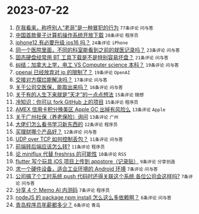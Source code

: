 # 2023-07-22

1. [在我看来，称呼别人“老哥”是一种冒犯的行为](https://www.v2ex.com/t/958794) `77条评论` `问与答`
1. [中国首款量子计算机操作系统开放下载](https://www.v2ex.com/t/958759) `28条评论` `程序员`
1. [iphone12 有必要升级 ios16 吗？](https://www.v2ex.com/t/958744) `24条评论` `iPhone`
1. [同一个医院里面，不同的科室能看到之前的就医记录吗？](https://www.v2ex.com/t/958752) `23条评论` `问与答`
1. [固态硬盘经常用 BT 工具下载是不是特别容易坏盘？](https://www.v2ex.com/t/958739) `21条评论` `问与答`
1. [纠结：加拿大上学，电工 VS Computer science 本科？](https://www.v2ex.com/t/958789) `19条评论` `问与答`
1. [openai 已经放弃对 ip 的限制了？](https://www.v2ex.com/t/958763) `19条评论` `OpenAI`
1. [交接对方摆烂能解决吗？](https://www.v2ex.com/t/958811) `17条评论` `问与答`
1. [关于公司交医保，能取出来吗？](https://www.v2ex.com/t/958784) `16条评论` `问与答`
1. [关于有的人生下来就是“天才”的一点点想法](https://www.v2ex.com/t/958810) `15条评论` `随想`
1. [冷知识：你可以 fork GitHub 上的项目](https://www.v2ex.com/t/958781) `15条评论` `程序员`
1. [AMEX 信用卡积分换美区 Apple GC 出掉有风险么](https://www.v2ex.com/t/958793) `13条评论` `Apple`
1. [关于广州社保（养老保险）询问](https://www.v2ex.com/t/958779) `13条评论` `广州`
1. [大佬们怎么看书学习新东西的](https://www.v2ex.com/t/958786) `12条评论` `程序员`
1. [买理财哪个产品好？](https://www.v2ex.com/t/958740) `12条评论` `问与答`
1. [UDP over TCP 如何控制丢包？](https://www.v2ex.com/t/958773) `11条评论` `问与答`
1. [前端转后端应该怎么转?](https://www.v2ex.com/t/958745) `11条评论` `程序员`
1. [论 miniflux 代替 freshrss 的可能性](https://www.v2ex.com/t/958756) `10条评论` `RSS`
1. [flutter 写个玩具 iOS 项目上传到 appstore（记录贴）](https://www.v2ex.com/t/958772) `9条评论` `分享创造`
1. [求一个硬件设备，适合工业环境的 Android 环境](https://www.v2ex.com/t/958775) `7条评论` `问与答`
1. [公司搞了个工时系统,push 代码时还得关联这个系统,各位公司会这样吗?](https://www.v2ex.com/t/958767) `7条评论` `问与答`
1. [分享 4 个 Memo AI 内测码](https://www.v2ex.com/t/958762) `7条评论` `程序员`
1. [nodeJS 的 package npm install 怎么这么多依赖啊？](https://www.v2ex.com/t/958804) `6条评论` `问与答`
1. [青岛程序员年薪都多少？](https://www.v2ex.com/t/958746) `6条评论` `青岛`
